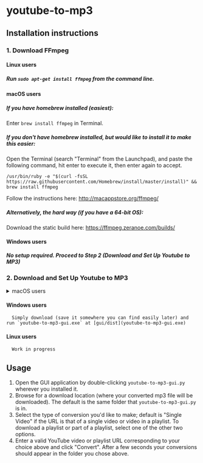 # youtube-to-mp3 

## Installation instructions

### 1. Download FFmpeg
####  Linux users

##### Run `sudo apt-get install ffmpeg` from the command line.

####  macOS users

##### If you have homebrew installed (easiest):

Enter `brew install ffmpeg` in Terminal.
      
##### If you don't have homebrew installed, but would like to install it to make this easier:
Open the Terminal (search "Terminal" from the Launchpad), and paste the following command, hit enter to execute it, then enter again to accept.

```
/usr/bin/ruby -e "$(curl -fsSL https://raw.githubusercontent.com/Homebrew/install/master/install)" && brew install ffmpeg
```

Follow the instructions here: http://macappstore.org/ffmpeg/

##### Alternatively, the hard way (if you have a 64-bit OS):

Download the static build here: https://ffmpeg.zeranoe.com/builds/

####  Windows users

##### No setup required. Proceed to Step 2 (Download and Set Up Youtube to MP3)

### 2. __Download and Set Up Youtube to MP3__
<details>
<summary>macOS users</summary>

1. On this page, go to the `build_osx` folder, and click on `Youtube to MP3-1.0.dmg`.
2. Near the top right, click the __Download__ button.
3. For the pop-up in the download bar, click the arrow next to the Discard button and select "Keep".
4. After clicking the dmg file, drag the icon in the folder that pops up to your Dock.
5. Run `setup_mac.sh` by double-clicking it or running `./setup_mac.sh` at the command line. You're now good to go.


</details>

#### Windows users

      Simply download (save it somewhere you can find easily later) and run `youtube-to-mp3-gui.exe` at [gui/dist](youtube-to-mp3-gui.exe)

#### Linux users

      Work in progress

## Usage

1. Open the GUI application by double-clicking `youtube-to-mp3-gui.py` wherever you installed it.
2. Browse for a download location (where your converted mp3 file will be downloaded). The default is the same folder that `youtube-to-mp3-gui.py` is in.
3. Select the type of conversion you'd like to make; default is "Single Video" if the URL is that of a single video or video in a playlist. To download a playlist or part of a playlist, select one of the other two options.
3. Enter a valid YouTube video or playlist URL corresponding to your choice above and click "Convert". After a few seconds your conversions should appear in the folder you chose above.